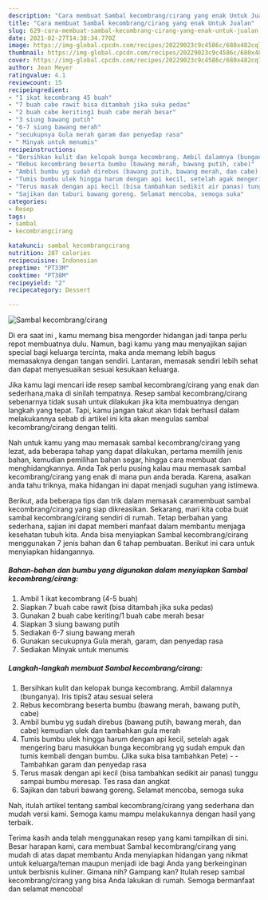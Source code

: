 ```yaml
---
description: "Cara membuat Sambal kecombrang/cirang yang enak Untuk Jualan"
title: "Cara membuat Sambal kecombrang/cirang yang enak Untuk Jualan"
slug: 629-cara-membuat-sambal-kecombrang-cirang-yang-enak-untuk-jualan
date: 2021-02-27T14:38:34.770Z
image: https://img-global.cpcdn.com/recipes/20229023c9c4586c/680x482cq70/sambal-kecombrangcirang-foto-resep-utama.jpg
thumbnail: https://img-global.cpcdn.com/recipes/20229023c9c4586c/680x482cq70/sambal-kecombrangcirang-foto-resep-utama.jpg
cover: https://img-global.cpcdn.com/recipes/20229023c9c4586c/680x482cq70/sambal-kecombrangcirang-foto-resep-utama.jpg
author: Jean Meyer
ratingvalue: 4.1
reviewcount: 15
recipeingredient:
- "1 ikat kecombrang 45 buah"
- "7 buah cabe rawit bisa ditambah jika suka pedas"
- "2 buah cabe keriting1 buah cabe merah besar"
- "3 siung bawang putih"
- "6-7 siung bawang merah"
- "secukupnya Gula merah garam dan penyedap rasa"
- " Minyak untuk menumis"
recipeinstructions:
- "Bersihkan kulit dan kelopak bunga kecombrang. Ambil dalamnya (bunganya). Iris tipis2 atau sesuai selera"
- "Rebus kecombrang beserta bumbu (bawang merah, bawang putih, cabe)"
- "Ambil bumbu yg sudah direbus (bawang putih, bawang merah, dan cabe) kemudian ulek dan tambahkan gula merah"
- "Tumis bumbu ulek hingga harum dengan api kecil, setelah agak mengering baru masukkan bunga kecombrang yg sudah empuk dan tumis kembali dengan bumbu. (Jika suka bisa tambahkan Pete)  Tambahkan garam dan penyedap rasa"
- "Terus masak dengan api kecil (bisa tambahkan sedikit air panas) tunggu sampai bumbu meresap. Tes rasa dan angkat"
- "Sajikan dan taburi bawang goreng. Selamat mencoba, semoga suka"
categories:
- Resep
tags:
- sambal
- kecombrangcirang

katakunci: sambal kecombrangcirang 
nutrition: 287 calories
recipecuisine: Indonesian
preptime: "PT33M"
cooktime: "PT38M"
recipeyield: "2"
recipecategory: Dessert

---
```



![Sambal kecombrang/cirang](https://img-global.cpcdn.com/recipes/20229023c9c4586c/680x482cq70/sambal-kecombrangcirang-foto-resep-utama.jpg)

Di era  saat ini , kamu memang bisa mengorder hidangan jadi tanpa perlu repot membuatnya dulu. Namun, bagi kamu yang mau menyajikan sajian special bagi keluarga tercinta, maka anda memang lebih bagus memasaknya dengan tangan sendiri. Lantaran, memasak sendiri lebih sehat dan dapat menyesuaikan sesuai kesukaan keluarga.

Jika kamu lagi mencari ide resep sambal kecombrang/cirang yang enak dan sederhana,maka di sinilah tempatnya. Resep sambal kecombrang/cirang  sebenarnya tidak susah untuk dilakukan jika kita membuatnya dengan langkah yang tepat. Tapi, kamu jangan takut akan tidak berhasil dalam melakukannya 
sebab di artikel ini kita akan mengulas sambal kecombrang/cirang dengan teliti.  



Nah untuk kamu yang mau memasak sambal kecombrang/cirang yang lezat, ada beberapa tahap yang dapat dilakukan, pertama memilih jenis bahan, kemudian pemilihan bahan segar, hingga cara membuat dan menghidangkannya. Anda Tak perlu pusing kalau mau memasak sambal kecombrang/cirang yang enak di mana pun anda berada. Karena, asalkan anda  tahu triknya, maka hidangan ini dapat menjadi suguhan yang istimewa.

Berikut, ada beberapa tips dan trik dalam memasak caramembuat sambal kecombrang/cirang yang siap dikreasikan. Sekarang, mari kita coba buat sambal kecombrang/cirang sendiri di rumah. Tetap berbahan yang sederhana, sajian ini dapat memberi manfaat dalam membantu menjaga kesehatan tubuh kita. Anda bisa menyiapkan Sambal kecombrang/cirang menggunakan 7 jenis bahan dan 6 tahap pembuatan. Berikut ini cara untuk menyiapkan hidangannya.

<!--inarticleads1-->

##### Bahan-bahan dan bumbu yang digunakan dalam menyiapkan Sambal kecombrang/cirang:

1. Ambil 1 ikat kecombrang (4-5 buah)
1. Siapkan 7 buah cabe rawit (bisa ditambah jika suka pedas)
1. Gunakan 2 buah cabe keriting/1 buah cabe merah besar
1. Siapkan 3 siung bawang putih
1. Sediakan 6-7 siung bawang merah
1. Gunakan secukupnya Gula merah, garam, dan penyedap rasa
1. Sediakan  Minyak untuk menumis




<!--inarticleads2-->

##### Langkah-langkah membuat Sambal kecombrang/cirang:

1. Bersihkan kulit dan kelopak bunga kecombrang. Ambil dalamnya (bunganya). Iris tipis2 atau sesuai selera
1. Rebus kecombrang beserta bumbu (bawang merah, bawang putih, cabe)
1. Ambil bumbu yg sudah direbus (bawang putih, bawang merah, dan cabe) kemudian ulek dan tambahkan gula merah
1. Tumis bumbu ulek hingga harum dengan api kecil, setelah agak mengering baru masukkan bunga kecombrang yg sudah empuk dan tumis kembali dengan bumbu. (Jika suka bisa tambahkan Pete) -  - Tambahkan garam dan penyedap rasa
1. Terus masak dengan api kecil (bisa tambahkan sedikit air panas) tunggu sampai bumbu meresap. Tes rasa dan angkat
1. Sajikan dan taburi bawang goreng. Selamat mencoba, semoga suka




Nah, itulah artikel tentang  sambal kecombrang/cirang  yang sederhana dan mudah versi kami. Semoga kamu mampu melakukannya dengan hasil yang terbaik. 

Terima kasih anda telah menggunakan resep yang kami tampilkan di sini. Besar harapan kami, cara membuat  Sambal kecombrang/cirang yang mudah di atas dapat membantu Anda menyiapkan hidangan yang nikmat untuk keluarga/teman maupun menjadi ide bagi Anda yang berkeinginan untuk berbisnis kuliner. Gimana nih? Gampang kan? Itulah resep sambal kecombrang/cirang yang bisa Anda lakukan di rumah. Semoga bermanfaat dan selamat mencoba!

